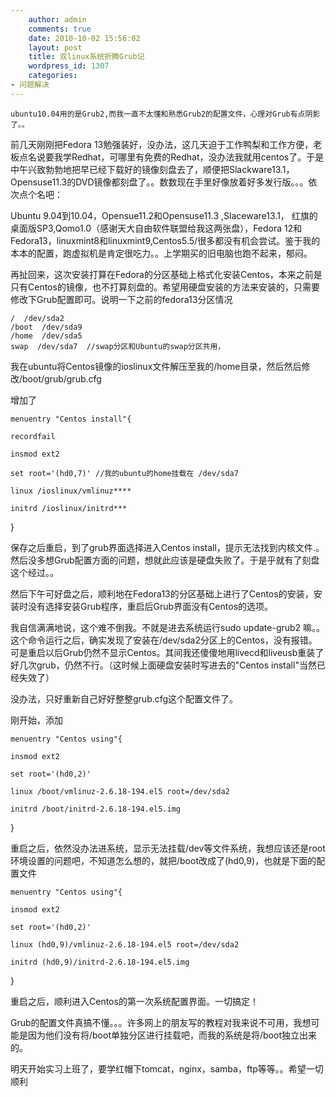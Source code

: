 ```yaml
---
    author: admin
    comments: true
    date: 2010-10-02 15:56:02
    layout: post
    title: 双linux系统折腾Grub记
    wordpress_id: 1307
    categories:
- 问题解决
---
```


    ubuntu10.04用的是Grub2,而我一直不太懂和熟悉Grub2的配置文件，心理对Grub有点阴影了。。

前几天刚刚把Fedora 13勉强装好，没办法，这几天迫于工作鸭梨和工作方便，老板点名说要我学Redhat，可哪里有免费的Redhat，没办法我就用centos了。于是中午兴致勃勃地把早已经下载好的镜像刻盘去了，顺便把Slackware13.1，Opensuse11.3的DVD镜像都刻盘了。。数数现在手里好像放着好多发行版。。。依次点个名吧：

Ubuntu 9.04到10.04，Opensue11.2和Opensuse11.3 ,Slaceware13.1， 红旗的桌面版SP3,Qomo1.0（感谢天大自由软件联盟给我这两张盘），Fedora 12和Fedora13，linuxmint8和linuxmint9,Centos5.5/很多都没有机会尝试。鉴于我的本本的配置，跑虚拟机是肯定很吃力。。上学期买的旧电脑也跑不起来，郁闷。

再扯回来，这次安装打算在Fedora的分区基础上格式化安装Centos，本来之前是只有Centos的镜像，也不打算刻盘的。希望用硬盘安装的方法来安装的，只需要修改下Grub配置即可。说明一下之前的fedora13分区情况

    /  /dev/sda2
    /boot  /dev/sda9
    /home  /dev/sda5
    swap  /dev/sda7  //swap分区和Ubuntu的swap分区共用，

我在ubuntu将Centos镜像的ioslinux文件解压至我的/home目录，然后然后修改/boot/grub/grub.cfg

增加了

    menuentry "Centos install"{

    recordfail

    insmod ext2

    set root='(hd0,7)' //我的ubuntu的home挂载在 /dev/sda7

    linux /ioslinux/vmlinuz****

    initrd /ioslinux/initrd***

}

保存之后重启，到了grub界面选择进入Centos install，提示无法找到内核文件.。然后没多想Grub配置方面的问题，想就此应该是硬盘失败了。于是乎就有了刻盘这个经过。。

然后下午可好盘之后，顺利地在Fedora13的分区基础上进行了Centos的安装，安装时没有选择安装Grub程序，重启后Grub界面没有Centos的选项。

我自信满满地说，这个难不倒我。不就是进去系统运行sudo update-grub2 嘛。。这个命令运行之后，确实发现了安装在/dev/sda2分区上的Centos，没有报错。可是重启以后Grub仍然不显示Centos。其间我还傻傻地用livecd和liveusb重装了好几次grub，仍然不行。（这时候上面硬盘安装时写进去的"Centos install"当然已经失效了）

没办法，只好重新自己好好整整grub.cfg这个配置文件了。

刚开始，添加 

    menuentry "Centos using"{

    insmod ext2

    set root='(hd0,2)'

    linux /boot/vmlinuz-2.6.18-194.el5 root=/dev/sda2

    initrd /boot/initrd-2.6.18-194.el5.img

}

重启之后，依然没办法进系统，显示无法挂载/dev等文件系统，我想应该还是root环境设置的问题吧，不知道怎么想的，就把/boot改成了(hd0,9)，也就是下面的配置文件

    menuentry "Centos using"{

    insmod ext2

    set root='(hd0,2)'

    linux (hd0,9)/vmlinuz-2.6.18-194.el5 root=/dev/sda2

    initrd (hd0,9)/initrd-2.6.18-194.el5.img

}

重启之后，顺利进入Centos的第一次系统配置界面。一切搞定！

Grub的配置文件真搞不懂。。。许多网上的朋友写的教程对我来说不可用，我想可能是因为他们没有将/boot单独分区进行挂载吧，而我的系统是将/boot独立出来的。

明天开始实习上班了，要学红帽下tomcat，nginx，samba，ftp等等。。希望一切顺利 


